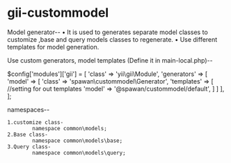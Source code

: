 # gii-custommodel

Model generator--
•	It is used to generates separate model classes to customize ,base and query models classes to regenerate.
•	Use different templates for model generation.

Use custom generators, model templates (Define it in main-local.php)--

$config['modules']['gii'] = [
        'class' => 'yii\gii\Module', 
         'generators' => [
            'model' => [
               	 'class' => 'spawan\custommodel\Generator',
		'templates' => [   //setting for out templates
                   			 'model' => '@spawan/custommodel/default', 
               	            	             ]
                                ]
                           ],
                     ];

namespaces--

	1.customize class-
			namespace common\models;
	2.Base class-
			namespace common\models\base;
	3.Query class-
			namespace common\models\query;
